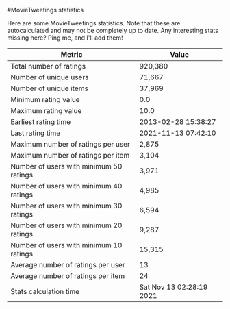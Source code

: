 #MovieTweetings statistics

Here are some MovieTweetings statistics. Note that these are autocalculated and may not be completely up to date. Any interesting stats missing here? Ping me, and I'll add them!

Metric | Value
--- | ---
Total number of ratings                 | 920,380
Number of unique users                  | 71,667
Number of unique items                  | 37,969
Minimum rating value                    | 0.0
Maximum rating value                    | 10.0
Earliest rating time                    | 2013-02-28 15:38:27
Last rating time                        | 2021-11-13 07:42:10
Maximum number of ratings per user      | 2,875
Maximum number of ratings per item      | 3,104
Number of users with minimum 50 ratings | 3,971
Number of users with minimum 40 ratings | 4,985
Number of users with minimum 30 ratings | 6,594
Number of users with minimum 20 ratings | 9,287
Number of users with minimum 10 ratings | 15,315
Average number of ratings per user      | 13
Average number of ratings per item      | 24
Stats calculation time                  | Sat Nov 13 02:28:19 2021

